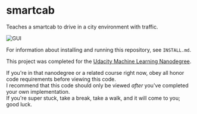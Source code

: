 # smartcab
Teaches a smartcab to drive in a city environment with traffic.

![GUI](http://i.imgur.com/LLCnRMX.png)

For information about installing and running this repository, see `INSTALL.md`.

This project was completed for the [Udacity Machine Learning Nanodegree](https://www.udacity.com/course/machine-learning-engineer-nanodegree-by-google--nd009).

If you're in that nanodegree or a related course right now, obey all honor code requirements before viewing this code.  
I recommend that this code should only be viewed _after_ you've completed your own implementation.  
If you're super stuck, take a break, take a walk, and it will come to you; good luck.
